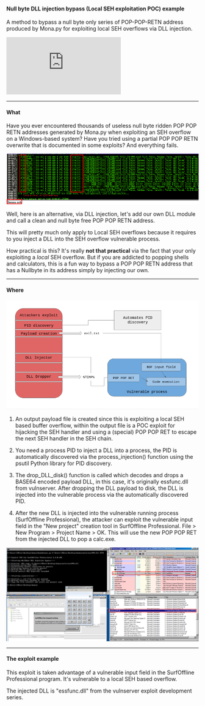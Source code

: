 #### Null byte DLL injection bypass (Local SEH exploitation POC) example

A method to bypass a null byte only series of POP-POP-RETN address produced by Mona.py for exploiting local SEH overflows via DLL injection.

![Whitepaper publication](https://fullshade.github.io/security/research/2019/12/19/nullbytebypass.html)

----

#### What
Have you ever encountered thousands of useless null byte ridden POP POP RETN addresses generated by Mona.py when exploiting an SEH overflow on a Windows-based system? Have you tried using a partial POP POP RETN overwrite that is documented in some exploits? And everything fails. 

![Image of mona ouput](images/pprnullf.png)

Well, here is an alternative, via DLL injection, let's add our own DLL module and call a clean and null byte free POP POP RETN address.

This will pretty much only apply to Local SEH overflows because it requires to you inject a DLL into the SEH overflow vulnerable process.

How practical is this? It's really **not that practical** via the fact that your only exploiting a *local* SEH overflow. But if you are addicted to popping shells and calculators, this is a fun way to bypass a POP POP RETN address that has a Nullbyte in its address simply by injecting our own.

----

#### Where

![exploitation process](images/process.png)

1. An output payload file is created since this is exploiting a local SEH based buffer overflow, within the output file is a POC exploit for hijacking the SEH handler and using a (special) POP POP RET to escape the next SEH handler in the SEH chain.

2. You need a process PID to inject a DLL into a process, the PID is automatically discovered via the process_injection() function using the psutil Python library for PID discovery.

3. The drop_DLL_disk() function is called which decodes and drops a BASE64 encoded payload DLL, in this case, it's originally essfunc.dll from vulnserver. After dropping the DLL payload to disk, the DLL is injected into the vulnerable process via the automatically discovered PID.

4. After the new DLL is injected into the vulnerable running process (SurfOffline Professional), the attacker can exploit the vulnerable input field in the "New project" creation tool in SurfOffline Professional. File > New Program > Project Name > OK. This will use the new POP POP RET from the injected DLL to pop a calc.exe.

![exploitation image](images/finalexploit.png)

----

#### The exploit example

This exploit is taken advantage of a vulnerable input field in the SurfOffline Professional program. It's vulnerable to a local SEH based overflow. 

The injected DLL is "essfunc.dll" from the vulnserver exploit development series.

